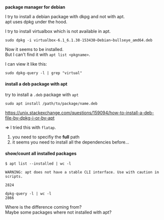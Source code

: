 **package manager for debian**

I try to install a debian package with dkpg and not with apt.\
apt uses dpkg under the hood.

I try to install virtualbox which is not available in apt.

```
sudo dpkg -i virtualbox-6.1_6.1.38-153438~Debian~bullseye_amd64.deb
```

Now it seems to be installed.\
But I can't find it with `apt list <pkgname>`.

I can view it like this:
```
sudo dpkg-query -l | grep "virtual"
```

#### install a deb package with apt

try to install a `.deb` package with `apt`
```
sudo apt install /path/to/package/name.deb
```
https://unix.stackexchange.com/questions/159094/how-to-install-a-deb-file-by-dpkg-i-or-by-apt

=> I tried this with `flatap`.
1. you need to specifiy the **full** path
2. it seems you need to install all the dependencies before...


#### show/count all installed packages

```
$ apt list --installed | wc -l

WARNING: apt does not have a stable CLI interface. Use with caution in scripts.

2824
```

```
dpkg-query -l | wc -l
2866
```

Where is the difference coming from?\
Maybe some packages where not installed with apt?
